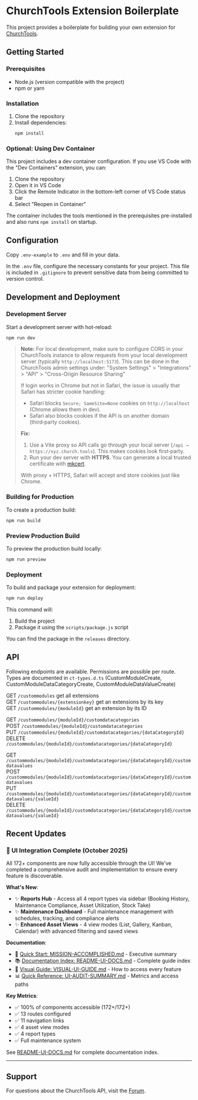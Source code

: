 # ChurchTools Extension Boilerplate

This project provides a boilerplate for building your own extension for [ChurchTools](https://www.church.tools).

## Getting Started

### Prerequisites

-   Node.js (version compatible with the project)
-   npm or yarn

### Installation

1. Clone the repository
2. Install dependencies:
    ```bash
    npm install
    ```

### Optional: Using Dev Container

This project includes a dev container configuration. If you use VS Code with the "Dev Containers" extension, you can:

1. Clone the repository
2. Open it in VS Code
3. Click the Remote Indicator in the bottom-left corner of VS Code status bar
4. Select "Reopen in Container"

The container includes the tools mentioned in the prerequisites pre-installed and also runs `npm install` on startup.

## Configuration

Copy `.env-example` to `.env` and fill in your data.

In the `.env` file, configure the necessary constants for your project. This file is included in `.gitignore` to prevent sensitive data from being committed to version control.

## Development and Deployment

### Development Server

Start a development server with hot-reload:

```bash
npm run dev
```

> **Note:** For local development, make sure to configure CORS in your ChurchTools
> instance to allow requests from your local development server
> (typically `http://localhost:5173`).
> This can be done in the ChurchTools admin settings under:
> "System Settings" > "Integrations" > "API" > "Cross-Origin Resource Sharing"
>
> If login works in Chrome but not in Safari, the issue is usually that Safari has stricter cookie handling:
> - Safari blocks `Secure; SameSite=None` cookies on `http://localhost` (Chrome allows them in dev).
> - Safari also blocks cookies if the API is on another domain (third‑party cookies).
>
> **Fix:**
> 1. Use a Vite proxy so API calls go through your local server (`/api → https://xyz.church.tools`). This makes cookies look first‑party.
> 2. Run your dev server with **HTTPS**. You can generate a local trusted certificate with [mkcert](https://github.com/FiloSottile/mkcert).
>
> With proxy + HTTPS, Safari will accept and store cookies just like Chrome.

### Building for Production

To create a production build:

```bash
npm run build
```

### Preview Production Build

To preview the production build locally:

```bash
npm run preview
```

### Deployment

To build and package your extension for deployment:

```bash
npm run deploy
```

This command will:

1. Build the project
2. Package it using the `scripts/package.js` script

You can find the package in the `releases` directory.

## API

Following endpoints are available. Permissions are possible per route. Types are documented in `ct-types.d.ts` (CustomModuleCreate, CustomModuleDataCategoryCreate, CustomModuleDataValueCreate)

GET `/custommodules` get all extensions  
GET `/custommodules/{extensionkey}` get an extensions by its key  
GET `/custommodules/{moduleId}` get an extension by its ID

GET `/custommodules/{moduleId}/customdatacategories`  
POST `/custommodules/{moduleId}/customdatacategories`  
PUT `/custommodules/{moduleId}/customdatacategories/{dataCategoryId}`  
DELETE `/custommodules/{moduleId}/customdatacategories/{dataCategoryId}`

GET `/custommodules/{moduleId}/customdatacategories/{dataCategoryId}/customdatavalues`  
POST `/custommodules/{moduleId}/customdatacategories/{dataCategoryId}/customdatavalues`  
PUT `/custommodules/{moduleId}/customdatacategories/{dataCategoryId}/customdatavalues/{valueId}`  
DELETE `/custommodules/{moduleId}/customdatacategories/{dataCategoryId}/customdatavalues/{valueId}`

## Recent Updates

### 🎉 UI Integration Complete (October 2025)

All 172+ components are now fully accessible through the UI! We've completed a comprehensive audit and implementation to ensure every feature is discoverable.

**What's New**:
- ✨ **Reports Hub** - Access all 4 report types via sidebar (Booking History, Maintenance Compliance, Asset Utilization, Stock Take)
- ✨ **Maintenance Dashboard** - Full maintenance management with schedules, tracking, and compliance alerts
- ✨ **Enhanced Asset Views** - 4 view modes (List, Gallery, Kanban, Calendar) with advanced filtering and saved views

**Documentation**:
- 📖 [Quick Start: MISSION-ACCOMPLISHED.md](MISSION-ACCOMPLISHED.md) - Executive summary
- 📚 [Documentation Index: README-UI-DOCS.md](README-UI-DOCS.md) - Complete guide index
- 🎨 [Visual Guide: VISUAL-UI-GUIDE.md](VISUAL-UI-GUIDE.md) - How to access every feature
- 📊 [Quick Reference: UI-AUDIT-SUMMARY.md](UI-AUDIT-SUMMARY.md) - Metrics and access paths

**Key Metrics**:
- ✅ 100% of components accessible (172+/172+)
- ✅ 13 routes configured
- ✅ 11 navigation links
- ✅ 4 asset view modes
- ✅ 4 report types
- ✅ Full maintenance system

See [README-UI-DOCS.md](README-UI-DOCS.md) for complete documentation index.

---

## Support

For questions about the ChurchTools API, visit the [Forum](https://forum.church.tools).
